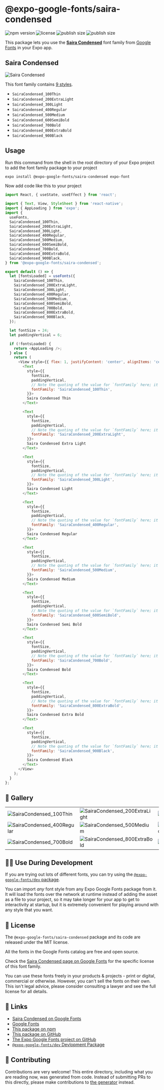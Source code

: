 # @expo-google-fonts/saira-condensed

![npm version](https://flat.badgen.net/npm/v/@expo-google-fonts/saira-condensed)
![license](https://flat.badgen.net/github/license/expo/google-fonts)
![publish size](https://flat.badgen.net/packagephobia/install/@expo-google-fonts/saira-condensed)
![publish size](https://flat.badgen.net/packagephobia/publish/@expo-google-fonts/saira-condensed)

This package lets you use the [**Saira Condensed**](https://fonts.google.com/specimen/Saira+Condensed) font family from [Google Fonts](https://fonts.google.com/) in your Expo app.

## Saira Condensed

![Saira Condensed](./font-family.png)

This font family contains [9 styles](#-gallery).

- `SairaCondensed_100Thin`
- `SairaCondensed_200ExtraLight`
- `SairaCondensed_300Light`
- `SairaCondensed_400Regular`
- `SairaCondensed_500Medium`
- `SairaCondensed_600SemiBold`
- `SairaCondensed_700Bold`
- `SairaCondensed_800ExtraBold`
- `SairaCondensed_900Black`

## Usage

Run this command from the shell in the root directory of your Expo project to add the font family package to your project
```sh
expo install @expo-google-fonts/saira-condensed expo-font
```

Now add code like this to your project
```js
import React, { useState, useEffect } from 'react';

import { Text, View, StyleSheet } from 'react-native';
import { AppLoading } from 'expo';
import {
  useFonts,
  SairaCondensed_100Thin,
  SairaCondensed_200ExtraLight,
  SairaCondensed_300Light,
  SairaCondensed_400Regular,
  SairaCondensed_500Medium,
  SairaCondensed_600SemiBold,
  SairaCondensed_700Bold,
  SairaCondensed_800ExtraBold,
  SairaCondensed_900Black,
} from '@expo-google-fonts/saira-condensed';

export default () => {
  let [fontsLoaded] = useFonts({
    SairaCondensed_100Thin,
    SairaCondensed_200ExtraLight,
    SairaCondensed_300Light,
    SairaCondensed_400Regular,
    SairaCondensed_500Medium,
    SairaCondensed_600SemiBold,
    SairaCondensed_700Bold,
    SairaCondensed_800ExtraBold,
    SairaCondensed_900Black,
  });

  let fontSize = 24;
  let paddingVertical = 6;

  if (!fontsLoaded) {
    return <AppLoading />;
  } else {
    return (
      <View style={{ flex: 1, justifyContent: 'center', alignItems: 'center' }}>
        <Text
          style={{
            fontSize,
            paddingVertical,
            // Note the quoting of the value for `fontFamily` here; it expects a string!
            fontFamily: 'SairaCondensed_100Thin',
          }}>
          Saira Condensed Thin
        </Text>

        <Text
          style={{
            fontSize,
            paddingVertical,
            // Note the quoting of the value for `fontFamily` here; it expects a string!
            fontFamily: 'SairaCondensed_200ExtraLight',
          }}>
          Saira Condensed Extra Light
        </Text>

        <Text
          style={{
            fontSize,
            paddingVertical,
            // Note the quoting of the value for `fontFamily` here; it expects a string!
            fontFamily: 'SairaCondensed_300Light',
          }}>
          Saira Condensed Light
        </Text>

        <Text
          style={{
            fontSize,
            paddingVertical,
            // Note the quoting of the value for `fontFamily` here; it expects a string!
            fontFamily: 'SairaCondensed_400Regular',
          }}>
          Saira Condensed Regular
        </Text>

        <Text
          style={{
            fontSize,
            paddingVertical,
            // Note the quoting of the value for `fontFamily` here; it expects a string!
            fontFamily: 'SairaCondensed_500Medium',
          }}>
          Saira Condensed Medium
        </Text>

        <Text
          style={{
            fontSize,
            paddingVertical,
            // Note the quoting of the value for `fontFamily` here; it expects a string!
            fontFamily: 'SairaCondensed_600SemiBold',
          }}>
          Saira Condensed Semi Bold
        </Text>

        <Text
          style={{
            fontSize,
            paddingVertical,
            // Note the quoting of the value for `fontFamily` here; it expects a string!
            fontFamily: 'SairaCondensed_700Bold',
          }}>
          Saira Condensed Bold
        </Text>

        <Text
          style={{
            fontSize,
            paddingVertical,
            // Note the quoting of the value for `fontFamily` here; it expects a string!
            fontFamily: 'SairaCondensed_800ExtraBold',
          }}>
          Saira Condensed Extra Bold
        </Text>

        <Text
          style={{
            fontSize,
            paddingVertical,
            // Note the quoting of the value for `fontFamily` here; it expects a string!
            fontFamily: 'SairaCondensed_900Black',
          }}>
          Saira Condensed Black
        </Text>
      </View>
    );
  }
};

```

## 🔡 Gallery


||||
|-|-|-|
|![SairaCondensed_100Thin](./SairaCondensed_100Thin.ttf.png)|![SairaCondensed_200ExtraLight](./SairaCondensed_200ExtraLight.ttf.png)|![SairaCondensed_300Light](./SairaCondensed_300Light.ttf.png)||
|![SairaCondensed_400Regular](./SairaCondensed_400Regular.ttf.png)|![SairaCondensed_500Medium](./SairaCondensed_500Medium.ttf.png)|![SairaCondensed_600SemiBold](./SairaCondensed_600SemiBold.ttf.png)||
|![SairaCondensed_700Bold](./SairaCondensed_700Bold.ttf.png)|![SairaCondensed_800ExtraBold](./SairaCondensed_800ExtraBold.ttf.png)|![SairaCondensed_900Black](./SairaCondensed_900Black.ttf.png)||


## 👩‍💻 Use During Development

If you are trying out lots of different fonts, you can try using the [`@expo-google-fonts/dev` package](https://github.com/expo/google-fonts/tree/master/font-packages/dev#readme).

You can import *any* font style from any Expo Google Fonts package from it. It will load the fonts
over the network at runtime instead of adding the asset as a file to your project, so it may take longer
for your app to get to interactivity at startup, but it is extremely convenient
for playing around with any style that you want.

## 📖 License

The `@expo-google-fonts/saira-condensed` package and its code are released under the MIT license.

All the fonts in the Google Fonts catalog are free and open source.

Check the [Saira Condensed page on Google Fonts](https://fonts.google.com/specimen/Saira+Condensed) for the specific license of this font family.

You can use these fonts freely in your products & projects - print or digital, commercial or otherwise. However, you can't sell the fonts on their own. This isn't legal advice, please consider consulting a lawyer and see the full license for all details.

## 🔗 Links

- [Saira Condensed on Google Fonts](https://fonts.google.com/specimen/Saira+Condensed)
- [Google Fonts](https://fonts.google.com/)
- [This package on npm](https://www.npmjs.com/package/@expo-google-fonts/saira-condensed)
- [This package on GitHub](https://github.com/expo/google-fonts/tree/master/font-packages/saira-condensed)
- [The Expo Google Fonts project on GitHub](https://github.com/expo/google-fonts)
- [`@expo-google-fonts/dev` Devlopment Package](https://github.com/expo/google-fonts/tree/master/font-packages/dev)

## 🤝 Contributing

Contributions are very welcome! This entire directory, including what you are reading now, was generated from code. Instead of submitting PRs to this directly, please make contributions to [the generator](https://github.com/expo/google-fonts/tree/master/packages/generator) instead.

